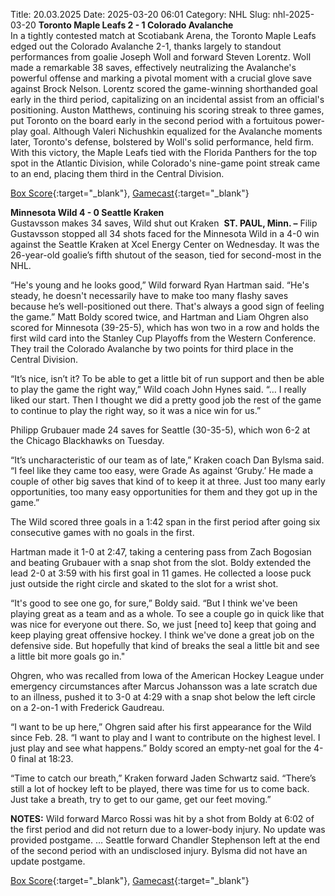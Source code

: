 Title: 20.03.2025
Date: 2025-03-20 06:01
Category: NHL 
Slug: nhl-2025-03-20 
**Toronto Maple Leafs 2 - 1 Colorado Avalanche**  
In a tightly contested match at Scotiabank Arena, the Toronto Maple Leafs edged out the Colorado Avalanche 2-1, thanks largely to standout performances from goalie Joseph Woll and forward Steven Lorentz. Woll made a remarkable 38 saves, effectively neutralizing the Avalanche's powerful offense and marking a pivotal moment with a crucial glove save against Brock Nelson. Lorentz scored the game-winning shorthanded goal early in the third period, capitalizing on an incidental assist from an official's positioning. Auston Matthews, continuing his scoring streak to three games, put Toronto on the board early in the second period with a fortuitous power-play goal. Although Valeri Nichushkin equalized for the Avalanche moments later, Toronto's defense, bolstered by Woll's solid performance, held firm. With this victory, the Maple Leafs tied with the Florida Panthers for the top spot in the Atlantic Division, while Colorado's nine-game point streak came to an end, placing them third in the Central Division. 

[Box Score](/gamecenter/col-vs-tor/2025/03/19/2024021087){:target="_blank"}, [Gamecast](https://www.nhl.com/news/colorado-avalanche-toronto-maple-leafs-game-recap-march-19){:target="_blank"}<br>

**Minnesota Wild 4 - 0 Seattle Kraken**  
Gustavsson makes 34 saves, Wild shut out Kraken 
 **ST. PAUL, Minn. –** <forge-entity title="Filip Gustavsson" slug="filip-gustavsson-8479406" code="player">Filip Gustavsson</forge-entity> stopped all 34 shots faced for the Minnesota Wild in a 4-0 win against the Seattle Kraken at Xcel Energy Center on Wednesday. 
It was the 26-year-old goalie’s fifth shutout of the season, tied for second-most in the NHL.

“He's young and he looks good,” Wild forward <forge-entity title="Ryan Hartman" slug="ryan-hartman-8477451" code="player">Ryan Hartman</forge-entity> said. “He's steady, he doesn't necessarily have to make too many flashy saves because he’s well-positioned out there. That's always a good sign of feeling the game.” 
<forge-entity title="Matt Boldy" slug="matt-boldy-8481557" code="player">Matt Boldy</forge-entity> scored twice, and Hartman and <forge-entity title="Liam Ohgren" slug="liam-ohgren-8483499" code="player">Liam Ohgren</forge-entity> also scored for Minnesota (39-25-5), which has won two in a row and holds the first wild card into the Stanley Cup Playoffs from the Western Conference. They trail the Colorado Avalanche by two points for third place in the Central Division.

“It’s nice, isn’t it? To be able to get a little bit of run support and then be able to play the game the right way,” Wild coach John Hynes said. “… I really liked our start. Then I thought we did a pretty good job the rest of the game to continue to play the right way, so it was a nice win for us.”

<forge-entity title="Philipp Grubauer" slug="philipp-grubauer-8475831" code="player">Philipp Grubauer</forge-entity> made 24 saves for Seattle (30-35-5), which won 6-2 at the Chicago Blackhawks on Tuesday.

“It’s uncharacteristic of our team as of late,” Kraken coach Dan Bylsma said. “I feel like they came too easy, were Grade As against ‘Gruby.’ He made a couple of other big saves that kind of to keep it at three. Just too many early opportunities, too many easy opportunities for them and they got up in the game.”

The Wild scored three goals in a 1:42 span in the first period after going six consecutive games with no goals in the first.

Hartman made it 1-0 at 2:47, taking a centering pass from <forge-entity title="Zach Bogosian" slug="zach-bogosian-8474567" code="player">Zach Bogosian</forge-entity> and beating Grubauer with a snap shot from the slot. 
Boldy extended the lead 2-0 at 3:59 with his first goal in 11 games. He collected a loose puck just outside the right circle and skated to the slot for a wrist shot.

“It's good to see one go, for sure,” Boldy said. “But I think we've been playing great as a team and as a whole. To see a couple go in quick like that was nice for everyone out there. So, we just \[need to\] keep that going and keep playing great offensive hockey. I think we've done a great job on the defensive side. But hopefully that kind of breaks the seal a little bit and see a little bit more goals go in."

Ohgren, who was recalled from Iowa of the American Hockey League under emergency circumstances after <forge-entity title="Marcus Johansson" slug="marcus-johansson-8475149" code="player">Marcus Johansson</forge-entity> was a late scratch due to an illness, pushed it to 3-0 at 4:29 with a snap shot below the left circle on a 2-on-1 with <forge-entity title="Frederick Gaudreau" slug="frederick-gaudreau-8477919" code="player">Frederick Gaudreau</forge-entity>.

“I want to be up here,” Ohgren said after his first appearance for the Wild since Feb. 28. “I want to play and I want to contribute on the highest level. I just play and see what happens.” 
Boldy scored an empty-net goal for the 4-0 final at 18:23.

“Time to catch our breath,” Kraken forward <forge-entity title="Jaden Schwartz" slug="jaden-schwartz-8475768" code="player">Jaden Schwartz</forge-entity> said. “There’s still a lot of hockey left to be played, there was time for us to come back. Just take a breath, try to get to our game, get our feet moving.”

**NOTES:** Wild forward <forge-entity title="Marco Rossi" slug="marco-rossi-8482079" code="player">Marco Rossi</forge-entity> was hit by a shot from Boldy at 6:02 of the first period and did not return due to a lower-body injury. No update was provided postgame. … Seattle forward <forge-entity title="Chandler Stephenson" slug="chandler-stephenson-8476905" code="player">Chandler Stephenson</forge-entity> left at the end of the second period with an undisclosed injury. Bylsma did not have an update postgame. 

[Box Score](/gamecenter/sea-vs-min/2025/03/19/2024021088){:target="_blank"}, [Gamecast](https://www.nhl.com/news/seattle-kraken-minnesota-wild-game-recap-march-19){:target="_blank"}<br>

